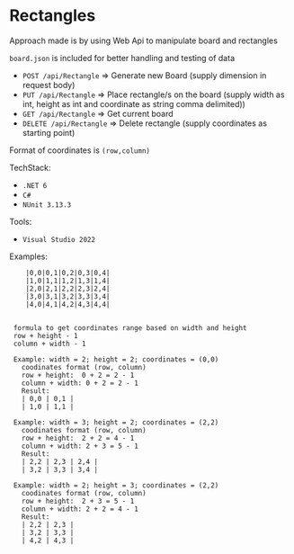 # Rectangles

Approach made is by using Web Api to manipulate board and rectangles

`board.json` is included for better handling and testing of data

- `POST /api/Rectangle` => Generate new Board (supply dimension in request body)
- `PUT /api/Rectangle`  => Place rectangle/s on the board (supply width as int, height as int and coordinate as string comma delimited))
- `GET /api/Rectangle`  => Get current board
- `DELETE /api/Rectangle` => Delete rectangle (supply coordinates as starting point)

Format of coordinates is `(row,column)`

TechStack:
- `.NET 6`
- `C#`
- `NUnit 3.13.3`

Tools:
- `Visual Studio 2022`

Examples:

        |0,0|0,1|0,2|0,3|0,4|
        |1,0|1,1|1,2|1,3|1,4|
        |2,0|2,1|2,2|2,3|2,4|
        |3,0|3,1|3,2|3,3|3,4|
        |4,0|4,1|4,2|4,3|4,4|


     formula to get coordinates range based on width and height
     row + height - 1  
     column + width - 1

     Example: width = 2; height = 2; coordinates = (0,0)
       coodinates format (row, column)
       row + height:  0 + 2 = 2 - 1
       column + width: 0 + 2 = 2 - 1
       Result:
       | 0,0 | 0,1 |
       | 1,0 | 1,1 |

     Example: width = 3; height = 2; coordinates = (2,2)
       coodinates format (row, column)
       row + height:  2 + 2 = 4 - 1
       column + width: 2 + 3 = 5 - 1
       Result:
       | 2,2 | 2,3 | 2,4 |
       | 3,2 | 3,3 | 3,4 |

     Example: width = 2; height = 3; coordinates = (2,2) 
       coodinates format (row, column)
       row + height:  2 + 3 = 5 - 1
       column + width: 2 + 2 = 4 - 1
       Result:
       | 2,2 | 2,3 |
       | 3,2 | 3,3 |
       | 4,2 | 4,3 |
